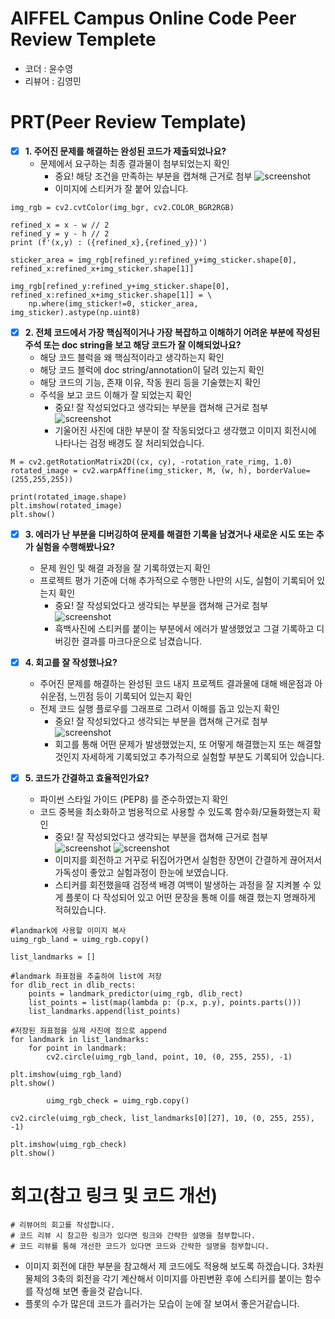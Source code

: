 # AIFFEL Campus Online Code Peer Review Templete
- 코더 : 윤수영
- 리뷰어 : 김영민


# PRT(Peer Review Template)
- [x]  **1. 주어진 문제를 해결하는 완성된 코드가 제출되었나요?**
    - 문제에서 요구하는 최종 결과물이 첨부되었는지 확인
        - 중요! 해당 조건을 만족하는 부분을 캡쳐해 근거로 첨부
        ![screenshot](./image/ex03_01.png)
        - 이미지에 스티커가 잘 붙어 있습니다.
```
img_rgb = cv2.cvtColor(img_bgr, cv2.COLOR_BGR2RGB)

refined_x = x - w // 2
refined_y = y - h // 2
print (f'(x,y) : ({refined_x},{refined_y})')

sticker_area = img_rgb[refined_y:refined_y+img_sticker.shape[0], refined_x:refined_x+img_sticker.shape[1]]

img_rgb[refined_y:refined_y+img_sticker.shape[0], refined_x:refined_x+img_sticker.shape[1]] = \
    np.where(img_sticker!=0, sticker_area, img_sticker).astype(np.uint8)
```
    
- [x]  **2. 전체 코드에서 가장 핵심적이거나 가장 복잡하고 이해하기 어려운 부분에 작성된 
주석 또는 doc string을 보고 해당 코드가 잘 이해되었나요?**
    - 해당 코드 블럭을 왜 핵심적이라고 생각하는지 확인
    - 해당 코드 블럭에 doc string/annotation이 달려 있는지 확인
    - 해당 코드의 기능, 존재 이유, 작동 원리 등을 기술했는지 확인
    - 주석을 보고 코드 이해가 잘 되었는지 확인
        - 중요! 잘 작성되었다고 생각되는 부분을 캡쳐해 근거로 첨부
        ![screenshot](./image/ex03_02.png)
        - 기울어진 사진에 대한 부분이 잘 작동되었다고 생각했고 이미지 회전시에 나타나는 검정 배경도 잘 처리되었습니다.
```
M = cv2.getRotationMatrix2D((cx, cy), -rotation_rate_rimg, 1.0)
rotated_image = cv2.warpAffine(img_sticker, M, (w, h), borderValue=(255,255,255))

print(rotated_image.shape)
plt.imshow(rotated_image)
plt.show()
```
        
- [x]  **3. 에러가 난 부분을 디버깅하여 문제를 해결한 기록을 남겼거나
새로운 시도 또는 추가 실험을 수행해봤나요?**
    - 문제 원인 및 해결 과정을 잘 기록하였는지 확인
    - 프로젝트 평가 기준에 더해 추가적으로 수행한 나만의 시도, 
    실험이 기록되어 있는지 확인
        - 중요! 잘 작성되었다고 생각되는 부분을 캡쳐해 근거로 첨부
        ![screenshot](./image/ex03_03.png)
        - 흑백사진에 스티커를 붙이는 부분에서 에러가 발생했었고 그걸 기록하고 디버깅한 결과를 마크다운으로 남겼습니다.
        
- [x]  **4. 회고를 잘 작성했나요?**
    - 주어진 문제를 해결하는 완성된 코드 내지 프로젝트 결과물에 대해
    배운점과 아쉬운점, 느낀점 등이 기록되어 있는지 확인
    - 전체 코드 실행 플로우를 그래프로 그려서 이해를 돕고 있는지 확인
        - 중요! 잘 작성되었다고 생각되는 부분을 캡쳐해 근거로 첨부
        ![screenshot](./image/ex03_04.png)
        - 회고를 통해 어떤 문제가 발생했었는지, 또 어떻게 해결했는지 또는 해결할 것인지 자세하게 기록되었고 추가적으로 실험할 부분도 기록되어 있습니다.
        
- [x]  **5. 코드가 간결하고 효율적인가요?**
    - 파이썬 스타일 가이드 (PEP8) 를 준수하였는지 확인
    - 코드 중복을 최소화하고 범용적으로 사용할 수 있도록 함수화/모듈화했는지 확인
        - 중요! 잘 작성되었다고 생각되는 부분을 캡쳐해 근거로 첨부
        ![screenshot](./image/ex03_05.png)
        ![screenshot](./image/ex03_02.png)
        - 이미지를 회전하고 거꾸로 뒤집어가면서 실험한 장면이 간결하게 끊어저서 가독성이 좋았고 실험과정이 한눈에 보였습니다.
        - 스티커를 회전했을때 검정색 배경 여백이 발생하는 과정을 잘 지켜볼 수 있게 플롯이 다 작성되어 있고 어떤 문장을 통해 이를 해결 했는지 명쾌하게 적혀있습니다.
```
#landmark에 사용할 이미지 복사
uimg_rgb_land = uimg_rgb.copy()

list_landmarks = []

#landmark 좌표점을 추출하여 list에 저장
for dlib_rect in dlib_rects:
    points = landmark_predictor(uimg_rgb, dlib_rect)
    list_points = list(map(lambda p: (p.x, p.y), points.parts()))
    list_landmarks.append(list_points)

#저장된 좌표점을 실제 사진에 점으로 append
for landmark in list_landmarks:
    for point in landmark:
        cv2.circle(uimg_rgb_land, point, 10, (0, 255, 255), -1)
        
plt.imshow(uimg_rgb_land)
plt.show()

        uimg_rgb_check = uimg_rgb.copy()

cv2.circle(uimg_rgb_check, list_landmarks[0][27], 10, (0, 255, 255), -1)
        
plt.imshow(uimg_rgb_check)
plt.show()
```


# 회고(참고 링크 및 코드 개선)
```
# 리뷰어의 회고를 작성합니다.
# 코드 리뷰 시 참고한 링크가 있다면 링크와 간략한 설명을 첨부합니다.
# 코드 리뷰를 통해 개선한 코드가 있다면 코드와 간략한 설명을 첨부합니다.
```
- 이미지 회전에 대한 부분을 참고해서 제 코드에도 적용해 보도록 하겠습니다. 3차원 물체의 3축의 회전을 각기 계산해서 이미지를 아핀변환 후에 스티커를 붙이는 함수를 작성해 보면 좋을것 같습니다.
- 플롯의 수가 많은데 코드가 흘러가는 모습이 눈에 잘 보여서 좋은거같습니다.
